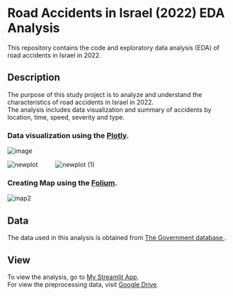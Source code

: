 # Road Accidents in Israel (2022) EDA Analysis

This repository contains the code and exploratory data analysis (EDA) of road accidents in Israel in 2022.

## Description

The purpose of this study project is to analyze and understand the characteristics of road accidents in Israel in 2022.  
The analysis includes data visualization and summary of accidents by location, time, speed, severity and type.

### Data visualization using the [Plotly](https://plotly.com/python/).

![image](https://github.com/user-attachments/assets/00743ebb-9722-4da2-8b11-545f316338c8)

![newplot](https://github.com/user-attachments/assets/40e2926e-1e80-4b2f-b606-535839ca5e21) &emsp; &emsp; ![newplot (1)](https://github.com/user-attachments/assets/3cd4ffa1-17e9-4a3b-846e-c7f3af53013c)

### Creating Map using the [Folium](https://python-visualization.github.io/folium/latest/).

![map2](https://github.com/user-attachments/assets/24586b2f-ca8d-4b2d-8cf9-75d869485698)


## Data

The data used in this analysis is obtained from [The Government database ](https://data.gov.il/dataset/teunot2022).

## View 

To view the analysis, go to [My Streamlit App](https://road-accidents-2022.streamlit.app).   
For view the preprocessing data, visit [Google Drive](https://drive.google.com/drive/folders/1Y-uVmHcquxutZfa72oruXeIiWHldw9Jj?usp=sharing).
